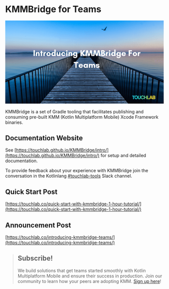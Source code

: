 # KMMBridge for Teams

![KMMBridge for Teams](kmmbridge-announcement.png)

KMMBridge is a set of Gradle tooling that facilitates publishing and consuming pre-built KMM (Kotlin Multiplatform Mobile) Xcode Framework binaries.

## Documentation Website

See [https://touchlab.github.io/KMMBridge/intro/](https://touchlab.github.io/KMMBridge/intro/) for setup and detailed documentation.

To provide feedback about your experience with KMMBridge join the conversation in the Kotlinlang [#touchlab-tools](https://kotlinlang.slack.com/archives/CTJB58X7X) Slack channel.

## Quick Start Post

[https://touchlab.co/quick-start-with-kmmbridge-1-hour-tutorial/](https://touchlab.co/quick-start-with-kmmbridge-1-hour-tutorial/)

## Announcement Post

[https://touchlab.co/introducing-kmmbridge-teams/](https://touchlab.co/introducing-kmmbridge-teams/)

> ## Subscribe!
>
> We build solutions that get teams started smoothly with Kotlin Multiplatform Mobile and ensure their success in production. Join our community to learn how your peers are adopting KMM.
 [Sign up here](https://go.touchlab.co/newsletter-gh)!

